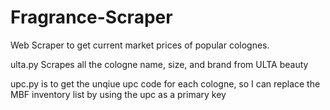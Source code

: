# Fragrance-Scraper
Web Scraper to get current market prices of popular colognes. 

ulta.py Scrapes all the cologne name, size, and brand from ULTA beauty

upc.py is to get the unqiue upc code for each cologne, so I can replace the MBF inventory list by using the upc as a primary key
